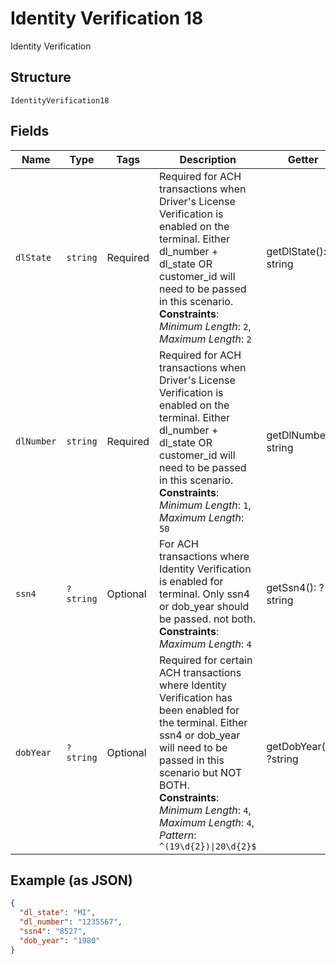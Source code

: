 
# Identity Verification 18

Identity Verification

## Structure

`IdentityVerification18`

## Fields

| Name | Type | Tags | Description | Getter | Setter |
|  --- | --- | --- | --- | --- | --- |
| `dlState` | `string` | Required | Required for ACH transactions when Driver's License Verification is enabled on the terminal.  Either dl_number + dl_state OR customer_id will need to be passed in this scenario.<br>**Constraints**: *Minimum Length*: `2`, *Maximum Length*: `2` | getDlState(): string | setDlState(string dlState): void |
| `dlNumber` | `string` | Required | Required for ACH transactions when Driver's License Verification is enabled on the terminal.  Either dl_number + dl_state OR customer_id will need to be passed in this scenario.<br>**Constraints**: *Minimum Length*: `1`, *Maximum Length*: `50` | getDlNumber(): string | setDlNumber(string dlNumber): void |
| `ssn4` | `?string` | Optional | For ACH transactions where Identity Verification is enabled for terminal. Only ssn4 or dob_year should be passed. not both.<br>**Constraints**: *Maximum Length*: `4` | getSsn4(): ?string | setSsn4(?string ssn4): void |
| `dobYear` | `?string` | Optional | Required for certain ACH transactions where Identity Verification has been enabled for the terminal.  Either ssn4 or dob_year will need to be passed in this scenario but NOT BOTH.<br>**Constraints**: *Minimum Length*: `4`, *Maximum Length*: `4`, *Pattern*: `^(19\d{2})\|20\d{2}$` | getDobYear(): ?string | setDobYear(?string dobYear): void |

## Example (as JSON)

```json
{
  "dl_state": "MI",
  "dl_number": "1235567",
  "ssn4": "8527",
  "dob_year": "1980"
}
```

